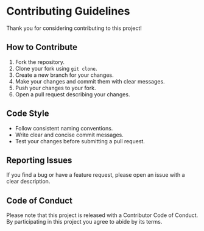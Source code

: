 # Contributing Guidelines

Thank you for considering contributing to this project!

## How to Contribute

1. Fork the repository.
2. Clone your fork using `git clone`.
3. Create a new branch for your changes.
4. Make your changes and commit them with clear messages.
5. Push your changes to your fork.
6. Open a pull request describing your changes.

## Code Style

- Follow consistent naming conventions.
- Write clear and concise commit messages.
- Test your changes before submitting a pull request.

## Reporting Issues

If you find a bug or have a feature request, please open an issue with a clear description.

## Code of Conduct

Please note that this project is released with a Contributor Code of Conduct. By participating in this project you agree to abide by its terms.

